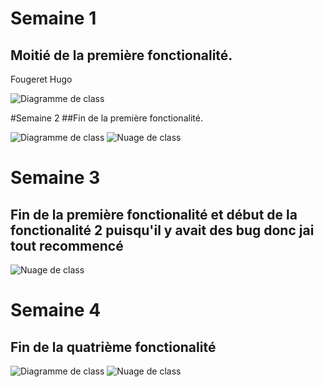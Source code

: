 # Semaine 1
## Moitié de la première fonctionalité.
 Fougeret Hugo
 
 ![Diagramme de class](https://user-images.githubusercontent.com/49201874/57297220-564def00-70cf-11e9-8a8e-f3f5552fe46e.gif)
 

#Semaine 2
##Fin de la première fonctionalité.

![Diagramme de class](https://user-images.githubusercontent.com/49201874/57770392-80776080-7710-11e9-88a8-0deff500bdc3.gif)
![Nuage de class](https://user-images.githubusercontent.com/49201874/57771371-d0572700-7712-11e9-8924-e220966d62bd.png)

# Semaine 3
## Fin de la première fonctionalité et début de la fonctionalité 2 puisqu'il y avait des bug donc jai  tout recommencé

![Nuage de class](https://user-images.githubusercontent.com/49201874/58100947-f67f3a00-7bde-11e9-86f0-b66246df46db.png)

# Semaine 4
## Fin de la quatrième fonctionalité 
![Diagramme de class](https://user-images.githubusercontent.com/49201874/58404221-ecd55680-8064-11e9-8462-4d9e4a141c33.gif)
![Nuage de class](https://user-images.githubusercontent.com/49201874/58404532-9e748780-8065-11e9-8b6c-1ee79a50deb1.png)

